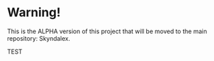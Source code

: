 # Warning!

This is the ALPHA version of this project that will be moved to the main repository: Skyndalex.

TEST